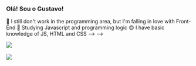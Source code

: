 ### Olá! Sou o Gustavo!



🔭 I still don't work in the programming area, but I'm falling in love with Front-End
🌱 Studying Javascript and programming logic
😍 I have basic knowledge of JS, HTML and CSS -->
-->

<div>
 <a href="https://www.linkedin.com/in/gustavollema/" target="_blank"><img src="https://img.shields.io/badge/-LinkedIn-%230077B5?style=for-the-badge&logo=linkedin&logoColor=white" target="_blank"></a> 
 
</div>
<br>
<div>
 <a target="_blank"><img src="https://img.shields.io/badge/JavaScript-F7DF1E?style=for-the-badge&logo=javascript&logoColor=black" target="_blank"></a> 
</div>

